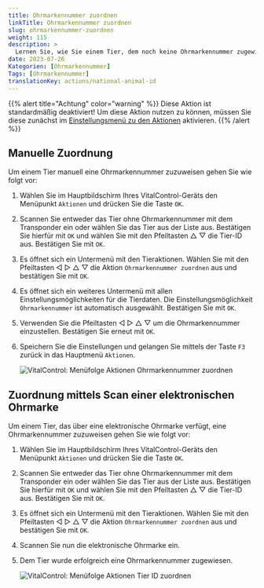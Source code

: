 ```yaml
---
title: Ohrmarkennummer zuordnen
linkTitle: Ohrmarkennummer zuordnen
slug: ohrmarkennummer-zuordnen
weight: 115
description: >
  Lernen Sie, wie Sie einem Tier, dem noch keine Ohrmarkennummer zugewiesen wurde, eine Ohrmarkennummer zuordnen
date: 2023-07-26
Kategorien: [Ohrmarkennummer]
Tags: [Ohrmarkennummer]
translationKey: actions/national-animal-id
---
```

{{% alert title="Achtung" color="warning" %}}
Diese Aktion ist standardmäßig deaktiviert! Um diese Aktion nutzen zu können, müssen Sie diese zunächst im [Einstellungsmenü zu den Aktionen](/docs/aktionen/einstellungen/) aktivieren.
{{% /alert %}}

## Manuelle Zuordnung

Um einem Tier manuell eine Ohrmarkennummer zuzuweisen gehen Sie wie folgt vor:

1. Wählen Sie im Hauptbildschirm Ihres VitalControl-Geräts den Menüpunkt `Aktionen` und drücken Sie die Taste `OK`.

2. Scannen Sie entweder das Tier ohne Ohrmarkennummer mit dem Transponder ein oder wählen Sie das Tier aus der Liste aus. Bestätigen Sie hierfür mit `OK` und wählen Sie mit den Pfeiltasten △ ▽ die Tier-ID aus. Bestätigen Sie mit `OK`.

3. Es öffnet sich ein Untermenü mit den Tieraktionen. Wählen Sie mit den Pfeiltasten ◁ ▷ △ ▽ die Aktion `Ohrmarkennummer zuordnen` aus und bestätigen Sie mit `OK`.

4. Es öffnet sich ein weiteres Untermenü mit allen Einstellungsmöglichkeiten für die Tierdaten. Die Einstellungsmöglichkeit `Ohrmarkennummer` ist automatisch ausgewählt. Bestätigen Sie mit `OK`.

5. Verwenden Sie die Pfeiltasten ◁ ▷ △ ▽ um die Ohrmarkennummer einzustellen. Bestätigen Sie erneut mit `OK`.

6. Speichern Sie die Einstellungen und gelangen Sie mittels der Taste `F3` zurück in das Hauptmenü `Aktionen`.

    ![VitalControl: Menüfolge Aktionen Ohrmarkennummer zuordnen](../bilder/zuweisung-ohrmarkennummer.png "Ohrmarkennummer zuordnen")

## Zuordnung mittels Scan einer elektronischen Ohrmarke

Um einem Tier, das über eine elektronische Ohrmarke verfügt, eine Ohrmarkennummer zuzuweisen gehen Sie wie folgt vor:

1. Wählen Sie im Hauptbildschirm Ihres VitalControl-Geräts den Menüpunkt `Aktionen` und drücken Sie die Taste `OK`.

2. Scannen Sie entweder das Tier ohne Ohrmarkennummer mit dem Transponder ein oder wählen Sie das Tier aus der Liste aus. Bestätigen Sie hierfür mit `OK` und wählen Sie mit den Pfeiltasten △ ▽ die Tier-ID aus. Bestätigen Sie mit `OK`.

3. Es öffnet sich ein Untermenü mit den Tieraktionen. Wählen Sie mit den Pfeiltasten ◁ ▷ △ ▽ die Aktion `Ohrmarkennummer zuordnen` aus und bestätigen Sie mit `OK`.

4. Scannen Sie nun die elektronische Ohrmarke ein.

5. Dem Tier wurde erfolgreich eine Ohrmarkennummer zugewiesen.

    ![VitalControl: Menüfolge Aktionen Tier ID zuordnen](../bilder/zuweisung-ohrmarkennummer-scan.png "Tier ID zuordnen")
